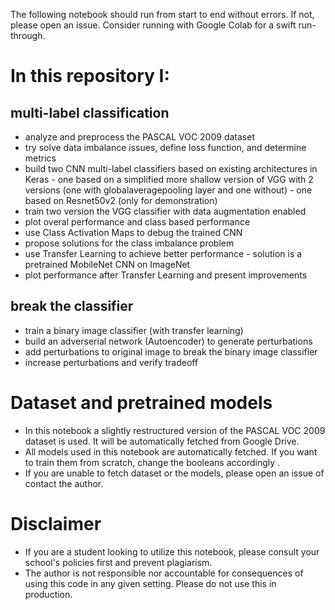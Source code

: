 The following notebook should run from start to end without errors. If not, please open an issue.
Consider running with Google Colab for a swift run-through.

# In this repository I:
## multi-label classification
  - analyze and preprocess the PASCAL VOC 2009 dataset
  - try solve data imbalance issues, define loss function, and determine metrics 
  - build two CNN multi-label classifiers based on existing architectures in Keras
        - one based on a simplified more shallow version of VGG with 2 versions (one with globalaveragepooling layer and one without)
        - one based on Resnet50v2 (only for demonstration)
  - train two version the VGG classifier with data augmentation enabled
  - plot overal performance and class based performance
  - use Class Activation Maps to debug the trained CNN
  - propose solutions for the class imbalance problem
  - use Transfer Learning to achieve better performance
        - solution is a pretrained MobileNet CNN on ImageNet
  - plot performance after Transfer Learning and present improvements
## break the classifier
  - train a binary image classifier (with transfer learning)
  - build an adverserial network (Autoencoder) to generate perturbations
  - add perturbations to original image to break the binary image classifier
  - increase perturbations and verify tradeoff
  
# Dataset and pretrained models

- In this notebook a slightly restructured version of the PASCAL VOC 2009 dataset is used. It will be automatically fetched from Google Drive.
- All models used in this notebook are automatically fetched. If you want to train them from scratch, change the booleans accordingly .
- If you are unable to fetch dataset or the models, please open an issue of contact the author. 

# Disclaimer

- If you are a student looking to utilize this notebook, please consult your school's policies first and prevent plagiarism.
- The author is not responsible nor accountable for consequences of using this code in any given setting. Please do not use this in production. 

